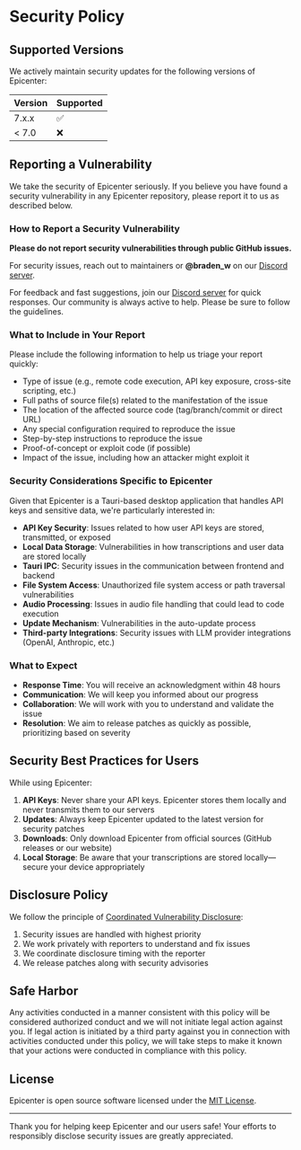 # Security Policy

## Supported Versions

We actively maintain security updates for the following versions of Epicenter:

| Version | Supported          |
| ------- | ------------------ |
| 7.x.x   | :white_check_mark: |
| < 7.0   | :x:                |

## Reporting a Vulnerability

We take the security of Epicenter seriously. If you believe you have found a security vulnerability in any Epicenter repository, please report it to us as described below.

### How to Report a Security Vulnerability

**Please do not report security vulnerabilities through public GitHub issues.**

For security issues, reach out to maintainers or **@braden_w** on our [Discord server](https://go.epicenter.so/discord).

For feedback and fast suggestions, join our [Discord server](https://go.epicenter.so/discord) for quick responses. Our community is always active to help. Please be sure to follow the guidelines.

### What to Include in Your Report

Please include the following information to help us triage your report quickly:

- Type of issue (e.g., remote code execution, API key exposure, cross-site scripting, etc.)
- Full paths of source file(s) related to the manifestation of the issue
- The location of the affected source code (tag/branch/commit or direct URL)
- Any special configuration required to reproduce the issue
- Step-by-step instructions to reproduce the issue
- Proof-of-concept or exploit code (if possible)
- Impact of the issue, including how an attacker might exploit it

### Security Considerations Specific to Epicenter

Given that Epicenter is a Tauri-based desktop application that handles API keys and sensitive data, we're particularly interested in:

- **API Key Security**: Issues related to how user API keys are stored, transmitted, or exposed
- **Local Data Storage**: Vulnerabilities in how transcriptions and user data are stored locally
- **Tauri IPC**: Security issues in the communication between frontend and backend
- **File System Access**: Unauthorized file system access or path traversal vulnerabilities
- **Audio Processing**: Issues in audio file handling that could lead to code execution
- **Update Mechanism**: Vulnerabilities in the auto-update process
- **Third-party Integrations**: Security issues with LLM provider integrations (OpenAI, Anthropic, etc.)

### What to Expect

- **Response Time**: You will receive an acknowledgment within 48 hours
- **Communication**: We will keep you informed about our progress
- **Collaboration**: We will work with you to understand and validate the issue
- **Resolution**: We aim to release patches as quickly as possible, prioritizing based on severity

## Security Best Practices for Users

While using Epicenter:

1. **API Keys**: Never share your API keys. Epicenter stores them locally and never transmits them to our servers
2. **Updates**: Always keep Epicenter updated to the latest version for security patches
3. **Downloads**: Only download Epicenter from official sources (GitHub releases or our website)
4. **Local Storage**: Be aware that your transcriptions are stored locally—secure your device appropriately

## Disclosure Policy

We follow the principle of [Coordinated Vulnerability Disclosure](https://vuls.cert.org/confluence/display/Wiki/Vulnerability+Disclosure+Policy):

1. Security issues are handled with highest priority
2. We work privately with reporters to understand and fix issues
3. We coordinate disclosure timing with the reporter
4. We release patches along with security advisories

## Safe Harbor

Any activities conducted in a manner consistent with this policy will be considered authorized conduct and we will not initiate legal action against you. If legal action is initiated by a third party against you in connection with activities conducted under this policy, we will take steps to make it known that your actions were conducted in compliance with this policy.

## License

Epicenter is open source software licensed under the [MIT License](LICENSE).

---

Thank you for helping keep Epicenter and our users safe! Your efforts to responsibly disclose security issues are greatly appreciated.